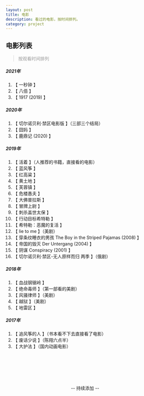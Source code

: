 ```yaml
---
layout: post
title: 电影
description: 看过的电影，按时间排列。
category: project
---
```

## 电影列表 

> <p style="color:#999;">按观看时间排列</p>

##### 2021年

1. 【 一秒钟 】
2. 【 八佰 】
3. 【 1917 (2019) 】

##### 2020年

1. 【 切尔诺贝利·禁区电影版 】（三部三个结局）
2. 【 囧妈 】
3. 【 鹿鼎记 (2020) 】

##### 2019年

1. 【 活着 】（人推荐的书籍，直接看的电影）
2. 【 蓝风筝 】
3. 【 红高粱 】
4. 【 黄土地 】
5. 【 芙蓉镇 】
6. 【 危楼愚夫 】
7. 【 大佛普拉斯 】
8. 【 冒牌上尉 】
9. 【 刺杀盖世太保 】
10. 【 行动目标希特勒 】
11. 【 希特勒：恶魔的复活 】
12. 【 lie to me 】（美剧）
13. 【 穿条纹睡衣的男孩 The Boy in the Striped Pajamas (2008) 】
14. 【 帝国的毁灭 Der Untergang (2004) 】
15. 【 阴谋 Conspiracy (2001) 】
16. 【 切尔诺贝利·禁区-无人原样而归 两季 】（俄剧）

##### 2018年

1. 【 血战钢锯岭 】
2. 【 绝命毒师 】（第一部看的美剧）
3. 【 风骚律师 】（美剧）
4. 【 越狱 】（美剧）
5. 【 地雷区 】

##### 2017年

1. 【 追风筝的人 】（书本看不下去直接看了电影）
2. 【 废话少说 】（陈翔六点半）
3. 【 大护法 】（国内动画电影）



<br>
<br>
<br>
<br>
<br>
<p style="text-align:center;">-- 持续添加 --</p>

<p style="width:356px; height:200px; background:url(/images/onepuchman.gif); display:block; text-align:center; margin:10px auto 30px;"></p>